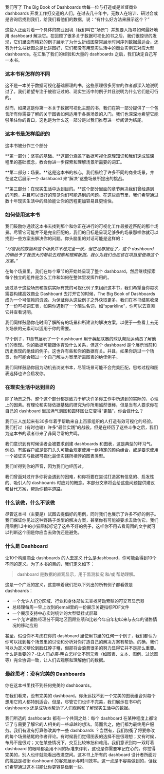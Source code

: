 我们写了 The Big Book of Dashboards 给每一位与打造或是监督商业 dashboards 开发工作打交道的人们。在过去几十年中，无数人在培训、研讨会或是咨询后找到我们，给我们看他们的数据，说：“有什么好方法来展示这个？”

这些人正面对着一个具体的商业困境（我们叫它“场景”）并想要人指导如何最好地用 dashboard 解决它。在回顾了很多关于数据可视化的书之后，我们很惊讶的发现，它们里面有精彩的例子展示了为什么折线图常常展示时间序列数据最适合，还有为什么柱状图总是比饼图好，它们都没有用现实生活中的商业实例去对应大型 dashboards。在汇集了我们的经验和大量的 dashboards 之后，我们决定自己写一本书。

### 这本书有怎样的不同

这不是一本关于数据可视化基础原理的书，这些原理很多厉害的作者都深入地说明过了。我们希望专注于被验证过的、现实生活中的例子并且说明为什么它们是可行的。

然而，如果这是你第一本关于数据可视化主题的书，我们在第一部分提供了一个包含所有你需要了解的关于图表如何适用于各类场景的入门。我们也深深地希望它能够吊住你的胃口，这也是为什么这一部分是以我们推荐进一步阅读为结尾。

### 这本书是怎样组织的

这本书被分作三个部分

**第一部分：坚实的基础。**这部分涵盖了数据可视化原理知识和我们速成班课程里的基础概念，教会你进一步探索和理解场景所需要的词汇。

**第二部分：场景。**这是这本书的核心，我们描绘了许多不同的商业场景，并在这之后展示一个 dashbaord 来“解决”这些场景所提出的挑战。

**第三部分：在现实生活中达到目的。**这个部分里面的章节解决我们曾经遇到的问题，并且可以很好的预见你们可能遇到的问题。在这些章节里，我们希望通过数十年现实生活中的经验能让你的历程更加容易且更愉快。

### 如何使用这本书

我们鼓励你通读这本书去找到那个和你正在进行的可视化工作最接近匹配的那个场景。尽管它可能并不是完全匹配的，我们的目标是呈现足够多的场景那样你就可以找到一些方案去解决你的问题。你头脑里的对话可能是这样的：

*“尽管我的数据和这个场景并不是完全一致，但它足够接近了，这个 dashboard 的确给予了我很大的帮助去观察和理解数据。我认为我们也应该在项目里使用这个方案。”*

在每个场景里，我们在每个章节的开始处呈现了整个 dashboard，然后继续探索每个独立的组件是怎么工作和如何在整体里发挥作用的。

通过基于这些场景和提供实际有效的可视化例子来组织这本书，我们希望当你每次需要构建高效商业 Dashboard 去打开它的时候，The Big Book of Dashboards 成为一个可信赖的资源。为保证你从这些例子之外获取更多，我们在本书结尾收录了一份可视词汇表，如果你遇到了一个陌生名词，如“sparkline”，你可以去查阅它并查看说明。

我们同样鼓励你花时间了解所有的场景和所建议的解决方案，以便于一些看上去无关场景的元素可以适用于你的需要。

举个例子，11章节展示了一个 dashboard 用于英超联赛的球队帮助运动员了解他们的表现。你的数据可能跟体育没什么关系，但这个 dashboard 是个展示当前和历史表现的绝佳的例子。这也许有些和你的数据有关。并且，如果你跳过一个场景，你可能会错过一个自己解决方案里所需图表的绝佳例子。

我们同样鼓励你因为动机去浏览书本，尽管场景可能不会完美匹配，思考过程和图表选择也许会启发你。

### 在现实生活中达到目的

除了场景之外，整个这个部分都是致力于解决许多你工作中所遇到的实际的、心理上的因素。有理论和实际依据基础的研究为你所用诚然很棒，但是当有人要求你在自己的 dashboard 里加满气泡图和圆环图让它变得“更酷”，你会做什么？

我们三人加起来有30多年着手帮助来自上百家组织的人打造有效可视化的经验。我们打过（有时也输）许多“最佳实践”的战役。但是在经历了这些斗争之后，我们为这本书的读者带来了非同寻常的共鸣。

我们意识到有时候读者会被要求创建 dashboards 和图表，这是典型的坏习气。例如，有些客户或是部门头头可能会规定使用一组特定的颜色组合，或是要求使用一个被证实与数据可视化最佳实践所相悖的图表类型。

我们听得到你的声音，因为我们也经历过。

我们曾面对过许多你将会遇到的困难，和你将要在尝试打造富有信息的、启发性的、吸引人的 dashboards 时应对的概念。本部分文章将会给这些问题提供建议和替代方案，帮助你铺平道路。

### 什么该做，什么不该做

尽管这本书（主要是）试图去提倡好的用例，同时我们也展示了许多不好的例子。我们保证你见过这种野路子类型的解决方案，甚至你有可能被要求去效仿它。我们用图例1.2中的小猫图标标记了这些不好的例子，这样你不用去看周围的文字就可以判断这个图是你应当去效仿还是避免。

### 什么是 Dashboard

让10个构建商业 dashboards 的人去定义 什么是dashboard，你可能会得到10个不同的定义。为了本书的目的，我们定义如下：

> dashboard 是数据的直观显示，用于监测状况 和/或 帮助理解。

这是一个广泛的定义，这意味着我们把以下列出的所有例子都看做是 dashboards：

 - 一个允许人们分区域、行业和身体部位去查找劳动索赔的可交互显示器
 - 总经理每周一早上收到的email里的一份展示关键指标PDF文件
 - 一个展示支持中心实时统计的大型壁挂式屏幕
 - 一个允许销售经理分不同地区回顾业绩和比较今年自年初以来与去年的销售情况的移动应用

甚至，假设你不考虑在你的 dashboard 里使用书里的任何一个例子，我们都认为你可以找到每个场景里的讨论和分析对你打造自己的解决方案有帮助。的确，我们可以为定义辩论到脸红脖子粗，但那将会浪费很多的努力显得它并不是那么重要。什么是重要的？-让人们*必需*-明白怎样让不同元素（如图表、文本、图例、过滤器等）完全协调一致，让人们去观察和理解他们的数据。

### 最终思考：没有完美的 Dashboards

你在这本书里找不到任何完美的 dashboards。

在我们看来，没有完美的 dashboard。你永远找不到一个完美的图表组合对每个想用它的人都特别适合。但是，尽管它们也许不完美，我们展示在书中的 dashboards 还是成功地帮助了人们观察和了解现实生活中的数据。

我们所选的 dashboards 都有一个共同之处：每个 dashboard 在某种程度上都论证了与需要了解它的人相关的一些卓越的想法。简而言之，他们都为最终用户服务。我们有没有打算修改其中一些 dashboards ？当然有，我们权衡了将要修改的每个场景结尾的作者评论。有时候我们觉得图表的选择不是很理想；又有时候，布局不是很对；又在某些情况下，交互比较笨拙和难用。我们意识到每一双盯着 dashboard 的眼睛都会用不同的标准来评判，这也是你需要牢记在心的。你觉得完美的，别人也许就能看出改进空间。这本书上所有的 dashboard 设计者所面对的挑战是权衡 dashboard 的客观展示与时间效率。这一点是不容易做到的，但我们希望通过这本书能让你更容易做到一些。








